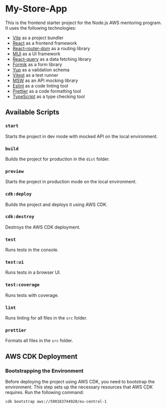 # My-Store-App

This is the frontend starter project for the Node.js AWS mentoring program. It uses the following technologies:

- [Vite](https://vitejs.dev/) as a project bundler
- [React](https://beta.reactjs.org/) as a frontend framework
- [React-router-dom](https://reactrouterdotcom.fly.dev/) as a routing library
- [MUI](https://mui.com/) as a UI framework
- [React-query](https://react-query-v3.tanstack.com/) as a data fetching library
- [Formik](https://formik.org/) as a form library
- [Yup](https://github.com/jquense/yup) as a validation schema
- [Vitest](https://vitest.dev/) as a test runner
- [MSW](https://mswjs.io/) as an API mocking library
- [Eslint](https://eslint.org/) as a code linting tool
- [Prettier](https://prettier.io/) as a code formatting tool
- [TypeScript](https://www.typescriptlang.org/) as a type checking tool

## Available Scripts

### `start`

Starts the project in dev mode with mocked API on the local environment.

### `build`

Builds the project for production in the `dist` folder.

### `preview`

Starts the project in production mode on the local environment.

### `cdk:deploy`

Builds the project and deploys it using AWS CDK.

### `cdk:destroy`

Destroys the AWS CDK deployment.

### `test`

Runs tests in the console.

### `test:ui`

Runs tests in a browser UI.

### `test:coverage`

Runs tests with coverage.

### `lint`

Runs linting for all files in the `src` folder.

### `prettier`

Formats all files in the `src` folder.

## AWS CDK Deployment

### Bootstrapping the Environment

Before deploying the project using AWS CDK, you need to bootstrap the environment. This step sets up the necessary resources that AWS CDK requires. Run the following command:

```bash
cdk bootstrap aws://590183744920/eu-central-1
